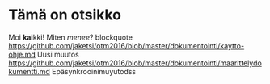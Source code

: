 # Tämä on otsikko

Moi **kai**kki! Miten *menee*?
blockquote
https://github.com/jaketsi/otm2016/blob/master/dokumentointi/kaytto-ohje.md
Uusi muutos
https://github.com/jaketsi/otm2016/blob/master/dokumentointi/maarittelydokumentti.md
Epäsynkrooinimuyutodss

